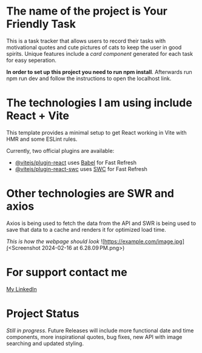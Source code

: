 # The name of the project is Your Friendly Task
This is a task tracker that allows users to record their tasks with motivational quotes and cute pictures of cats to keep the user in good spirits. Unique features include a *card component* generated for each task for easy seperation.

**In order to set up this project you need to run npm install**.
Afterwards run npm run dev and follow the instructions to open the localhost link.


# The technologies I am using include React + Vite

This template provides a minimal setup to get React working in Vite with HMR and some ESLint rules.

Currently, two official plugins are available:

- [@vitejs/plugin-react](https://github.com/vitejs/vite-plugin-react/blob/main/packages/plugin-react/README.md) uses [Babel](https://babeljs.io/) for Fast Refresh
- [@vitejs/plugin-react-swc](https://github.com/vitejs/vite-plugin-react-swc) uses [SWC](https://swc.rs/) for Fast Refresh
# Other technologies are SWR and axios
Axios is being used to fetch the data from the API and SWR is being used to save that data to a cache and renders it for optimized load time.

*This is how the webpage should look*
![https://example.com/image.jpg](<Screenshot 2024-02-16 at 6.28.09 PM.png>)
# For support contact me
[My LinkedIn](https://www.linkedin.com/in/marcia-harris-5bb4551a7/)

# Project Status
*Still in progress*. Future Releases will include more functional date and time components, more inspirational quotes, bug fixes, new API with image searching and updated styling.